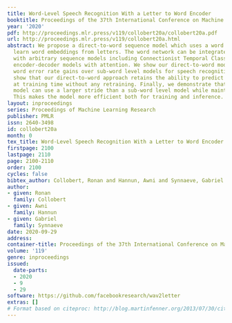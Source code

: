 ```yaml
---
title: Word-Level Speech Recognition With a Letter to Word Encoder
booktitle: Proceedings of the 37th International Conference on Machine Learning
year: '2020'
pdf: http://proceedings.mlr.press/v119/collobert20a/collobert20a.pdf
url: http://proceedings.mlr.press/v119/collobert20a.html
abstract: We propose a direct-to-word sequence model which uses a word network to
  learn word embeddings from letters. The word network can be integrated seamlessly
  with arbitrary sequence models including Connectionist Temporal Classification and
  encoder-decoder models with attention. We show our direct-to-word model can achieve
  word error rate gains over sub-word level models for speech recognition. We also
  show that our direct-to-word approach retains the ability to predict words not seen
  at training time without any retraining. Finally, we demonstrate that a word-level
  model can use a larger stride than a sub-word level model while maintaining accuracy.
  This makes the model more efficient both for training and inference.
layout: inproceedings
series: Proceedings of Machine Learning Research
publisher: PMLR
issn: 2640-3498
id: collobert20a
month: 0
tex_title: Word-Level Speech Recognition With a Letter to Word Encoder
firstpage: 2100
lastpage: 2110
page: 2100-2110
order: 2100
cycles: false
bibtex_author: Collobert, Ronan and Hannun, Awni and Synnaeve, Gabriel
author:
- given: Ronan
  family: Collobert
- given: Awni
  family: Hannun
- given: Gabriel
  family: Synnaeve
date: 2020-09-29
address: 
container-title: Proceedings of the 37th International Conference on Machine Learning
volume: '119'
genre: inproceedings
issued:
  date-parts:
  - 2020
  - 9
  - 29
software: https://github.com/facebookresearch/wav2letter
extras: []
# Format based on citeproc: http://blog.martinfenner.org/2013/07/30/citeproc-yaml-for-bibliographies/
---
```

